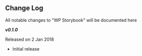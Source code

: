 **Change Log**
--------------

All notable changes to "WP Storybook" will be documented here

***v0.1.0***

Released on 2 Jan 2018

 - Initial release
